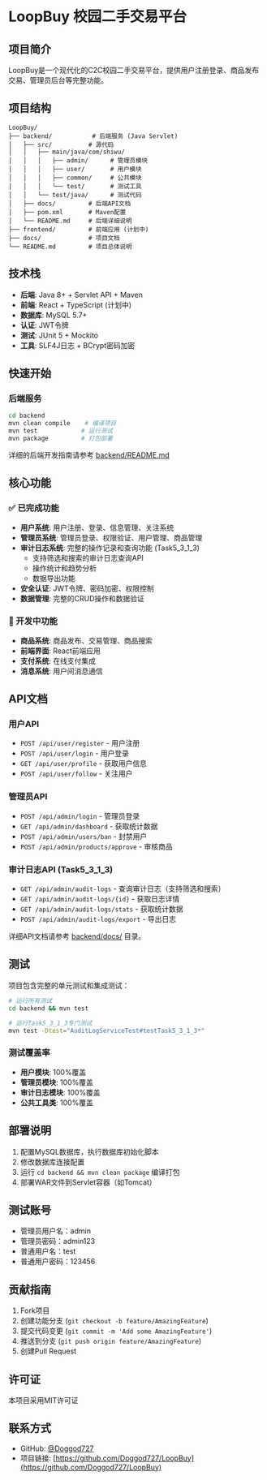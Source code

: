 # LoopBuy 校园二手交易平台

## 项目简介
LoopBuy是一个现代化的C2C校园二手交易平台，提供用户注册登录、商品发布交易、管理员后台等完整功能。

## 项目结构

```
LoopBuy/
├── backend/           # 后端服务 (Java Servlet)
│   ├── src/          # 源代码
│   │   ├── main/java/com/shiwu/
│   │   │   ├── admin/      # 管理员模块
│   │   │   ├── user/       # 用户模块
│   │   │   ├── common/     # 公共模块
│   │   │   └── test/       # 测试工具
│   │   └── test/java/      # 测试代码
│   ├── docs/         # 后端API文档
│   ├── pom.xml       # Maven配置
│   └── README.md     # 后端详细说明
├── frontend/         # 前端应用 (计划中)
├── docs/             # 项目文档
└── README.md         # 项目总体说明
```

## 技术栈
- **后端**: Java 8+ + Servlet API + Maven
- **前端**: React + TypeScript (计划中)
- **数据库**: MySQL 5.7+
- **认证**: JWT令牌
- **测试**: JUnit 5 + Mockito
- **工具**: SLF4J日志 + BCrypt密码加密

## 快速开始

### 后端服务
```bash
cd backend
mvn clean compile    # 编译项目
mvn test            # 运行测试
mvn package         # 打包部署
```

详细的后端开发指南请参考 [backend/README.md](backend/README.md)

## 核心功能

### ✅ 已完成功能
- **用户系统**: 用户注册、登录、信息管理、关注系统
- **管理员系统**: 管理员登录、权限验证、用户管理、商品管理
- **审计日志系统**: 完整的操作记录和查询功能 (Task5_3_1_3)
  - 支持筛选和搜索的审计日志查询API
  - 操作统计和趋势分析
  - 数据导出功能
- **安全认证**: JWT令牌、密码加密、权限控制
- **数据管理**: 完整的CRUD操作和数据验证

### 🚧 开发中功能
- **商品系统**: 商品发布、交易管理、商品搜索
- **前端界面**: React前端应用
- **支付系统**: 在线支付集成
- **消息系统**: 用户间消息通信

## API文档

### 用户API
- `POST /api/user/register` - 用户注册
- `POST /api/user/login` - 用户登录
- `GET /api/user/profile` - 获取用户信息
- `POST /api/user/follow` - 关注用户

### 管理员API
- `POST /api/admin/login` - 管理员登录
- `GET /api/admin/dashboard` - 获取统计数据
- `POST /api/admin/users/ban` - 封禁用户
- `POST /api/admin/products/approve` - 审核商品

### 审计日志API (Task5_3_1_3)
- `GET /api/admin/audit-logs` - 查询审计日志（支持筛选和搜索）
- `GET /api/admin/audit-logs/{id}` - 获取日志详情
- `GET /api/admin/audit-logs/stats` - 获取统计数据
- `POST /api/admin/audit-logs/export` - 导出日志

详细API文档请参考 [backend/docs/](backend/docs/) 目录。

## 测试

项目包含完整的单元测试和集成测试：

```bash
# 运行所有测试
cd backend && mvn test

# 运行Task5_3_1_3专门测试
mvn test -Dtest="AuditLogServiceTest#testTask5_3_1_3*"
```

### 测试覆盖率
- **用户模块**: 100%覆盖
- **管理员模块**: 100%覆盖
- **审计日志模块**: 100%覆盖
- **公共工具类**: 100%覆盖

## 部署说明
1. 配置MySQL数据库，执行数据库初始化脚本
2. 修改数据库连接配置
3. 运行 `cd backend && mvn clean package` 编译打包
4. 部署WAR文件到Servlet容器（如Tomcat）

## 测试账号
- 管理员用户名：admin
- 管理员密码：admin123
- 普通用户名：test
- 普通用户密码：123456

## 贡献指南
1. Fork项目
2. 创建功能分支 (`git checkout -b feature/AmazingFeature`)
3. 提交代码变更 (`git commit -m 'Add some AmazingFeature'`)
4. 推送到分支 (`git push origin feature/AmazingFeature`)
5. 创建Pull Request

## 许可证
本项目采用MIT许可证

## 联系方式
- GitHub: [@Doggod727](https://github.com/Doggod727)
- 项目链接: [https://github.com/Doggod727/LoopBuy](https://github.com/Doggod727/LoopBuy)